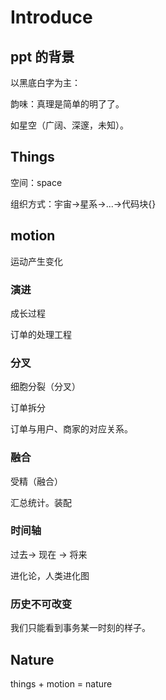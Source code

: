 # Introduce

## ppt 的背景

以黑底白字为主：

韵味：真理是简单的明了了。

如星空（广阔、深邃，未知）。

## Things

空间：space

组织方式：宇宙->星系->...->代码块{}

## motion

运动产生变化

### 演进

成长过程

订单的处理工程

### 分叉

细胞分裂（分叉）

订单拆分

订单与用户、商家的对应关系。

###  融合

受精（融合）

汇总统计。装配

### 时间轴

 过去-> 现在 -> 将来

 进化论，人类进化图

### 历史不可改变

 我们只能看到事务某一时刻的样子。

## Nature

things + motion = nature

